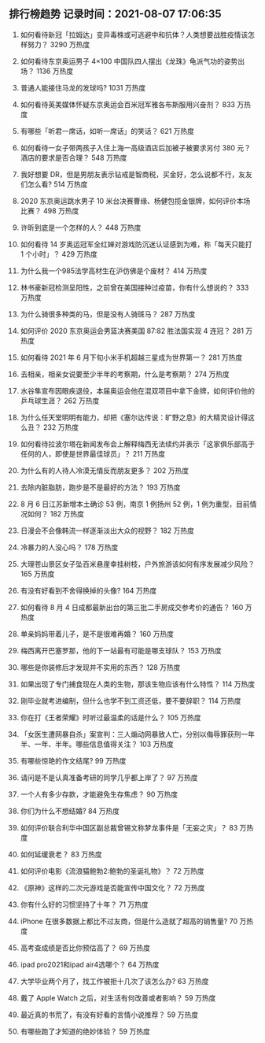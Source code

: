 
## 排行榜趋势 记录时间：2021-08-07 17:06:35
  
  1. 如何看待新冠「拉姆达」变异毒株或可逃避中和抗体？人类想要战胜疫情该怎样努力？ 3290 万热度
    
  2. 如何看待东京奥运男子 4×100 中国队四人摆出《龙珠》龟派气功的姿势出场？ 1136 万热度
    
  3. 普通人能接住马龙的发球吗? 1031 万热度
    
  4. 如何看待英美媒体怀疑东京奥运会百米冠军雅各布斯服用兴奋剂？ 833 万热度
    
  5. 有哪些「听君一席话，如听一席话」的笑话？ 621 万热度
    
  6. 如何看待一女子带两孩子入住上海一高级酒店后加被子被要求另付 380 元？酒店的要求是否合理？ 548 万热度
    
  7. 我好想要 DR，但是男朋友表示钻戒是智商税，买金好，怎么说都不行，友友们怎么看? 514 万热度
    
  8. 2020 东京奥运跳水男子 10 米台决赛曹缘、杨健包揽金银牌，如何评价本场比赛？ 498 万热度
    
  9. 许昕到底是一个怎样的人？ 448 万热度
    
  10. 如何看待 14 岁奥运冠军全红婵对游戏防沉迷认证感到为难，称「每天只能打 1 个小时」？ 429 万热度
    
  11. 为什么我一个985法学高材生在沪仿佛是个废材？ 414 万热度
    
  12. 林书豪新冠检测呈阳性，之前曾在美国接种过疫苗，你有什么想说的？ 333 万热度
    
  13. 为什么骑很多种类的马，但是没有人骑斑马？ 287 万热度
    
  14. 如何评价 2020 东京奥运会男篮决赛美国 87:82 胜法国实现 4 连冠？ 281 万热度
    
  15. 如何看待 2021 年 6 月下旬小米手机超越三星成为世界第一？ 281 万热度
    
  16. 去相亲，相亲女说要至少半年的考察期，什么是考察期？ 274 万热度
    
  17. 水谷隼宣布因眼疾退役，本届奥运会他在混双项目中拿下金牌，如何评价他的乒乓球生涯？ 262 万热度
    
  18. 为什么任天堂明明有能力，却把《塞尔达传说：旷野之息》的大精灵设计得这么丑？ 232 万热度
    
  19. 如何看待拉波尔塔在新闻发布会上解释梅西无法续约并表示「这家俱乐部高于任何的人，即使是世界最佳球员」？ 211 万热度
    
  20. 为什么有的人待人冷漠无情反而朋友更多？ 202 万热度
    
  21. 去除内脏脂肪，跑步是不是最好的方法？ 193 万热度
    
  22. 8 月 6 日江苏新增本土确诊 53 例，南京 1 例扬州 52 例，1 例为重型，目前情况如何？ 182 万热度
    
  23. 日漫会不会像韩流一样逐渐淡出大众的视野？ 182 万热度
    
  24. 冷暴力的人没心吗？ 178 万热度
    
  25. 大理苍山景区女子坠百米悬崖幸挂树枝，户外旅游该如何有序发展减少风险？ 165 万热度
    
  26. 有没有好看到不舍得换掉的头像? 164 万热度
    
  27. 如何看待 8 月 4 日成都最新出台的第三批二手房成交参考价的通告？ 160 万热度
    
  28. 单亲妈妈带着儿子，是不是很难再婚？ 160 万热度
    
  29. 梅西离开巴塞罗那，他的下一站最有可能是哪支球队？ 153 万热度
    
  30. 哪些是你装修后才发现并不实用的东西？ 128 万热度
    
  31. 如果出现了专门捕食现在人类的生物，那该生物应该有什么特性？ 114 万热度
    
  32. 刚毕业就考进编制，但什么也学不到工资还低，要不要辞职？ 114 万热度
    
  33. 你在打《王者荣耀》时听过最温柔的话是什么？ 105 万热度
    
  34. 「女医生遭网暴自杀」案宣判：三人煽动网暴致人亡，分别以侮辱罪获刑一年半、一年、半年。哪些信息值得关注？ 103 万热度
    
  35. 有哪些惊艳的作文结尾? 99 万热度
    
  36. 请问是不是认真准备考研的同学几乎都上岸了？ 97 万热度
    
  37. 一个人有多少存款，才能避免生存焦虑？ 90 万热度
    
  38. 你们为什么不想结婚? 84 万热度
    
  39. 如何评价联合利华中国区副总裁曾锡文称梦龙事件是「无妄之灾」？ 83 万热度
    
  40. 如何延缓衰老？ 83 万热度
    
  41. 如何评价电影《流浪猫鲍勃2:鲍勃的圣诞礼物》？ 72 万热度
    
  42. 《原神》这样的二次元游戏是否能宣传中国文化？ 72 万热度
    
  43. 你有什么好的习惯坚持了十年？ 71 万热度
    
  44. iPhone 在很多数据上都比不过友商，但是什么造就了超高的销售量? 70 万热度
    
  45. 高考查成绩是否比你预估高了？ 69 万热度
    
  46. ipad pro2021和ipad air4选哪个？ 64 万热度
    
  47. 大学毕业两个月了，找工作被拒十几次了该怎么办? 63 万热度
    
  48. 戴了 Apple Watch 之后，对生活有何改善或者影响？ 59 万热度
    
  49. 最近真的书荒了，有没有好看的言情小说推荐？ 59 万热度
    
  50. 有哪些跑了才知道的绝妙体验？ 59 万热度
    